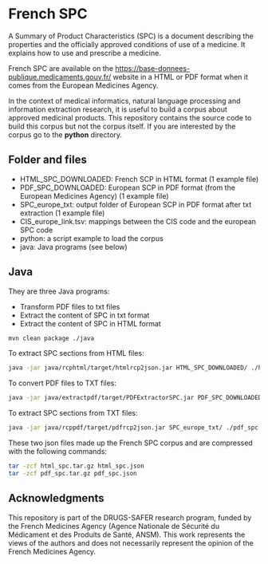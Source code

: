 # French SPC

A Summary of Product Characteristics (SPC) is a document describing the properties and the officially approved conditions of use of a medicine. It explains how to use and prescribe a medicine. 

French SPC are available on the https://base-donnees-publique.medicaments.gouv.fr/ website in a HTML or PDF format when it comes from the European Medicines Agency.  

In the context of medical informatics, natural language processing and information extraction research, it is useful to build a corpus about approved medicinal products. 
This repository contains the source code to build this corpus but not the corpus itself. 
If you are interested by the corpus go to the **python** directory. 


## Folder and files
* HTML_SPC_DOWNLOADED: French SCP in HTML format  (1 example file)
* PDF_SPC_DOWNLOADED: European SCP in PDF format (from the European Medicines Agency)  (1 example file)
* SPC_europe_txt: output folder of European SCP in PDF format after txt extraction (1 example file)
* CIS_europe_link.tsv: mappings between the CIS code and the european SPC code
* python: a script example to load the corpus
* java: Java programs (see below)

## Java

They are three Java programs:

* Transform PDF files to txt files
* Extract the content of SPC in txt format
* Extract the content of SPC in HTML format

```bash
mvn clean package ./java
```

To extract SPC sections from HTML files:
```bash
java -jar java/rcphtml/target/htmlrcp2json.jar HTML_SPC_DOWNLOADED/ ./html_spc.json
```

To convert PDF files to TXT files:
```bash
java -jar java/extractpdf/target/PDFExtractorSPC.jar PDF_SPC_DOWNLOADED/ ./SPC_europe_txt/
```

To extract SPC sections from TXT files:
```bash
java -jar java/rcppdf/target/pdfrcp2json.jar SPC_europe_txt/ ./pdf_spc.json
```

These two json files made up the French SPC corpus and are compressed with the following commands:
```bash
tar -zcf html_spc.tar.gz html_spc.json
tar -zcf pdf_spc.tar.gz pdf_spc.json
```

## Acknowledgments
This repository is part of the DRUGS-SAFER research program, funded by the French Medicines Agency (Agence Nationale de Sécurité du Médicament et des Produits de Santé, ANSM). This work represents the views of the authors and does not necessarily represent the opinion of the French Medicines Agency.
